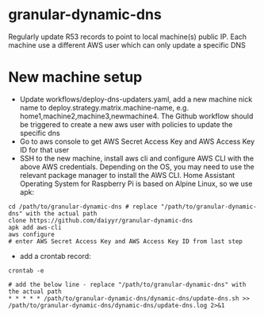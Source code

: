 # granular-dynamic-dns
Regularly update R53 records to point to local machine(s) public IP. Each machine use a different AWS user which can only update a specific DNS


# New machine setup
- Update workflows/deploy-dns-updaters.yaml, add a new machine nick name to deploy.strategy.matrix.machine-name, e.g. home1,machine2,machine3,newmachine4. The Github workflow should be triggered to create a new aws user with policies to update the specific dns
- Go to aws console to get AWS Secret Access Key and AWS Access Key ID for that user
- SSH to the new machine, install aws cli and configure AWS CLI with the above AWS credentials. Depending on the OS, you may need to use the relevant package manager to install the AWS CLI. Home Assistant Operating System for Raspberry Pi is based on Alpine Linux, so we use apk:

```
cd /path/to/granular-dynamic-dns # replace "/path/to/granular-dynamic-dns" with the actual path
clone https://github.com/daiyyr/granular-dynamic-dns
apk add aws-cli
aws configure
# enter AWS Secret Access Key and AWS Access Key ID from last step
```

- add a crontab record:

```
crontab -e

# add the below line - replace "/path/to/granular-dynamic-dns" with the actual path
* * * * * /path/to/granular-dynamic-dns/dynamic-dns/update-dns.sh >> /path/to/granular-dynamic-dns/dynamic-dns/update-dns.log 2>&1
```
